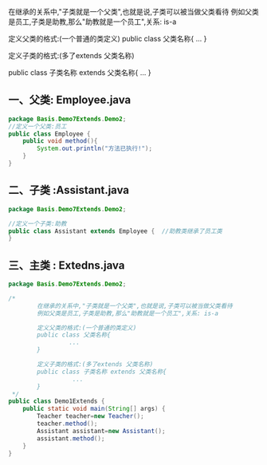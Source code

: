 <!-- toc -->

在继承的关系中,"子类就是一个父类",也就是说,子类可以被当做父类看待
例如父类是员工,子类是助教,那么"助教就是一个员工",关系: is-a

 定义父类的格式:(一个普通的类定义)
 public class 父类名称{
         ...
 }

 定义子类的格式:(多了extends 父类名称)

 public class 子类名称 extends 父类名称{
          ...
 }

## 一、父类: Employee.java

```java
package Basis.Demo7Extends.Demo2;
//定义一个父类:员工
public class Employee {
    public void method(){
        System.out.println("方法已执行!");
    }
}

```

## 二、子类 :Assistant.java

```java
package Basis.Demo7Extends.Demo2;

//定义一个子类:助教
public class Assistant extends Employee {  //助教类继承了员工类
}

```

## 三、主类 : Extedns.java

```java
package Basis.Demo7Extends.Demo2;

/*
        在继承的关系中,"子类就是一个父类",也就是说,子类可以被当做父类看待
        例如父类是员工,子类是助教,那么"助教就是一个员工",关系: is-a

        定义父类的格式:(一个普通的类定义)
        public class 父类名称{
                 ...
        }

        定义子类的格式:(多了extends 父类名称)
        public class 子类名称 extends 父类名称{
                  ...
        }
 */
public class Demo1Extends {
    public static void main(String[] args) {
        Teacher teacher=new Teacher();
        teacher.method();
        Assistant assistant=new Assistant();
        assistant.method();
    }
}
```

